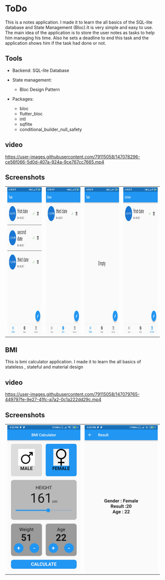 # ToDo
This is a notes application. I made it to learn the all basics of the SQL-lite database and State Management (Bloc).It is very simple and easy to use. The main idea of the application is to store the user notes as tasks to help him managing his time. Also he sets a deadline to end this task and the application shows him if the task had done or not.

## Tools

- Backend: SQL-lite Database
- State management:
    - Bloc Design Pattern

- Packages:
    - bloc
    - flutter_bloc
    - intl
    - sqflite
    - conditional_builder_null_safety
## video
https://user-images.githubusercontent.com/79115058/147078296-ce56f066-5d0d-407a-924a-9ce767cc7665.mp4

## Screenshots
<table>
  <tr>
    <td><img src="lib/screen_shots/todo1.jpg" width=270 height=480></td>
    <td><img src="lib/screen_shots/todo2.jpg" width=270 height=480></td>
    <td><img src="lib/screen_shots/todo3.jpg" width=270 height=480></td>
     <td><img src="lib/screen_shots/todo4.jpg" width=270 height=480></td>
  </tr>
 </table>
 
 ## BMI
 This is bmi calculator application. I made it to learn the all basics of stateless , stateful and material design
 ## video 
 https://user-images.githubusercontent.com/79115058/147079765-449797fe-9e27-41fc-a7a2-0c1a222dd29c.mp4
 ## Screenshots
<table>
  <tr>
    <td><img src="lib/screen_shots/bmi1.jpg" width=270 height=480></td>
    <td><img src="lib/screen_shots/bmi2.jpg" width=270 height=480></td>
  
  </tr>
 </table>


